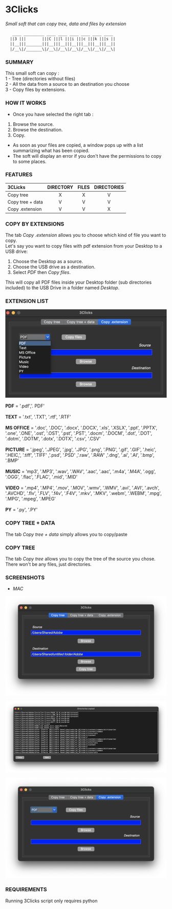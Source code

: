 # 3Clicks
_Small soft that can copy tree, data and files by extension_

```
   ____ _________ ____ ____ ____ ____ ____ ____ 
  ||3 |||       |||C |||l |||i |||c |||k |||s ||
  ||__|||_______|||__|||__|||__|||__|||__|||__||
  |/__\|/_______\|/__\|/__\|/__\|/__\|/__\|/__\|

```

### SUMMARY
This small soft can copy :<br />
1 - Tree (directories without files)<br />
2 - All the data from a source to an destination you choose<br />
3 - Copy files by extensions.<br />

### HOW IT WORKS
* Once you have selected the right tab :
1. Browse the source.
2. Browse the destination.
3. Copy.

* As soon as your files are copied, a window pops up with a list summarizing what has been copied. 
* The soft will display an error if you don't have the permissions to copy to some places.

### FEATURES

| 3CLicks          |     DIRECTORY   |      FILES    |  DIRECTORIES  |
|:-----------------|:---------------:|:-------------:|:-------------:|
| Copy tree        |        X        |       X       |       V       |
| Copy tree + data |        V        |       V       |       V       |
| Copy .extension  |        V        |       V       |       X       |

### COPY BY EXTENSIONS

The tab _Copy .extension_ allows you to choose which kind of file you want to copy.<br />
Let's say you want to copy files with pdf extension from your Desktop to a USB drive:
1. Choose the Desktop as a source.
2. Choose the USB drive as a destination.
3. Select _PDF_ then _Copy files_.

This will copy all PDF files inside your Desktop folder (sub directories included) to the USB Drive in a folder named _Desktop_. 

### EXTENSION LIST

![Screenshot](https://github.com/gelndjj/3Clicks/blob/main/img/3Click_extension2.png)

**PDF** = '.pdf','. PDF'<br /><br />
**TEXT** = '.txt', '.TXT', '.rtf', '.RTF'<br /><br />
**MS OFFICE** = '.doc', '.DOC', '.docx', '.DOCX', '.xls', '.XSLX',
                '.ppt', '.PPTX', '.one', '.ONE', '.ost', '.OST', '.pst', '.PST',
                '.docm', '.DOCM', '.dot', '.DOT', '.dotm', '.DOTM', '.dotx', '.DOTX',
                '.csv', '.CSV'<br /><br />
**PICTURE** = '.jpeg', '.JPEG', '.jpg', '.JPG', '.png', '.PNG', '.gif', '.GIF',
                '.heic', '.HEIC,', '.tiff', '.TIFF' ,'.psd', '.PSD' ,'.raw', '.RAW' ,'.dng', '.ai',
                '.AI', '.bmp', '.BMP'<br /><br />
**MUSIC**  = 'mp3', '.MP3', '.wav', '.WAV', '.aac', '.aac', '.m4a', '.M4A', '.ogg', '.OGG', '.flac',
                '.FLAC', '.mid', '.MID'<br /><br />
**VIDEO** = '.mp4', '.MP4', '.mov', '.MOV', '.wmv', '.WMV', '.avi', '.AVI', '.avch', '.AVCHD', '.flv',
                '.FLV', '.f4v', '.F4V', '.mkv', '.MKV', '.webm', '.WEBM', '.mpg', '.MPG', '.mpeg', '.MPEG'<br /><br />
**PY** = '.py', '.PY'<br />

### COPY TREE + DATA

The tab _Copy tree + data_ simply allows you to copy/paste

### COPY TREE 

The tab _Copy tree_ allows you to copy the tree of the source you chose. There won't be any files, just directories.

### SCREENSHOTS
* _MAC_

![Screenshot](https://github.com/gelndjj/3Clicks/blob/main/img/3Clicks_copytree.png)

![Screenshot](https://github.com/gelndjj/3Clicks/blob/main/img/3Clicks_summary.png)

![Screenshot](https://github.com/gelndjj/3Clicks/blob/main/img/3Click_extension.png)

### REQUIREMENTS
Running 3Clicks script only requires python



